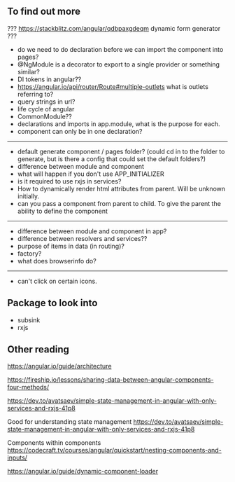 ## To find out more

??? https://stackblitz.com/angular/qdbpaxgdeqm dynamic form generator ???

- do we need to do declaration before we can import the component into pages?
- @NgModule is a decorator to export to a single provider or something similar?
- DI tokens in angular??
- https://angular.io/api/router/Route#multiple-outlets what is outlets referring to?
- query strings in url?
- life cycle of angular
- CommonModule??
- declarations and imports in app.module, what is the purpose for each.
- component can only be in one declaration?

---

- default generate component / pages folder? (could cd in to the folder to generate, but is there a config that could set the default folders?)
- difference between module and component
- what will happen if you don't use APP_INITIALIZER
- is it required to use rxjs in services?
- How to dynamically render html attributes from parent. Will be unknown initially.
- can you pass a component from parent to child. To give the parent the ability to define the component

---

- difference between module and component in app?
- difference between resolvers and services??
- purpose of items in data (in routing)?
- factory?
- what does browserinfo do?


--- 
- can't click on certain icons. 


## Package to look into

- subsink
- rxjs

## Other reading

https://angular.io/guide/architecture

https://fireship.io/lessons/sharing-data-between-angular-components-four-methods/

https://dev.to/avatsaev/simple-state-management-in-angular-with-only-services-and-rxjs-41p8

Good for understanding state management
https://dev.to/avatsaev/simple-state-management-in-angular-with-only-services-and-rxjs-41p8

Components within components
https://codecraft.tv/courses/angular/quickstart/nesting-components-and-inputs/

https://angular.io/guide/dynamic-component-loader
